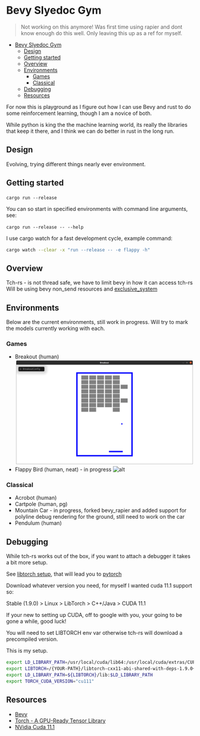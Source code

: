 # Bevy Slyedoc Gym

> Not working on this anymore! Was first time using rapier and dont know enough do this well.  Only leaving this up as a ref for myself.

- [Bevy Slyedoc Gym](#bevy-slyedoc-gym)
  - [Design](#design)
  - [Getting started](#getting-started)
  - [Overview](#overview)
  - [Environments](#environments)
    - [Games](#games)
    - [Classical](#classical)
  - [Debugging](#debugging)
  - [Resources](#resources)

For now this is playground as I figure out how I can use Bevy and rust to do some reinforcement learning, though I am a novice of both.

While python is king the the machine learning world, its really the libraries that keep it there, and I think we can do better in rust in the long run.

## Design

Evolving, trying different things nearly ever environment.

## Getting started

```cargo run --release```

You can so start in specified environments with command line arguments, see:

```cargo run --release -- --help```

I use cargo watch for a fast development cycle, example command:

```bash
cargo watch --clear -x "run --release -- -e flappy -h"
```

## Overview

Tch-rs - is not thread safe, we have to limit bevy in how it can access tch-rs
Will be using bevy non_send resources and [exclusive_system](https://github.com/bevyengine/bevy/blob/main/examples/ecs/ecs_guide.rs)

## Environments

Below are the current environments, still work in progress.  Will try to mark the models currently working with each.

### Games

- Breakout (human)
![breakout](docs/breakout.png)
- Flappy Bird (human, neat) - in progress
![alt](docs/flappy.gif)

### Classical

- Acrobot (human)
- Cartpole (human, pg)
- Mountain Car - in progress, forked bevy_rapier and added support for polyline debug rendering for the ground, still need to work on the car
- Pendulum (human)

## Debugging

While tch-rs works out of the box, if you want to attach a debugger it takes a bit more setup.

See [libtorch setup](https://github.com/LaurentMazare/tch-rs#libtorch-manual-install), that will lead you to [pytorch](https://pytorch.org/get-started/locally/)

Download whatever version you need, for myself I wanted cuda 11.1 support so:

Stable (1.9.0) > Linux > LibTorch > C++/Java > CUDA 11.1

If your new to setting up CUDA, off to google with you, your going to be gone a while, good luck!

You will need to set LIBTORCH env var otherwise tch-rs will download a precompiled version.

This is my setup.

```bash
export LD_LIBRARY_PATH=/usr/local/cuda/lib64:/usr/local/cuda/extras/CUPTI/lib64
export LIBTORCH=/{YOUR-PATH}/libtorch-cxx11-abi-shared-with-deps-1.9.0+cu111/libtorch
export LD_LIBRARY_PATH=${LIBTORCH}/lib:$LD_LIBRARY_PATH
export TORCH_CUDA_VERSION="cu111"
```

## Resources

- [Bevy](https://github.com/bevyengine/bevy)
- [Torch - A GPU-Ready Tensor Library](https://github.com/pytorch/pytorch#from-source)
- [NVidia Cuda 11.1](https://developer.nvidia.com/cuda-11.1.0-download-archive?target_os=Linux&target_arch=x86_64&target_distro=Ubuntu&target_version=2004&target_type=deblocal)
